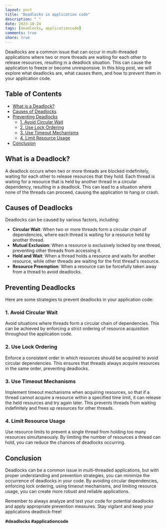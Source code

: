 ```yaml
---
layout: post
title: "Deadlocks in application code"
description: " "
date: 2023-10-24
tags: [deadlocks, applicationcode]
comments: true
share: true
---
```


Deadlocks are a common issue that can occur in multi-threaded applications where two or more threads are waiting for each other to release resources, resulting in a deadlock situation. This can cause the application to freeze or become unresponsive. In this blog post, we will explore what deadlocks are, what causes them, and how to prevent them in your application code.

## Table of Contents
- [What is a Deadlock?](#what-is-a-deadlock)
- [Causes of Deadlocks](#causes-of-deadlocks)
- [Preventing Deadlocks](#preventing-deadlocks)
   - [1. Avoid Circular Wait](#1-avoid-circular-wait)
   - [2. Use Lock Ordering](#2-use-lock-ordering)
   - [3. Use Timeout Mechanisms](#3-use-timeout-mechanisms)
   - [4. Limit Resource Usage](#4-limit-resource-usage)
- [Conclusion](#conclusion)

## What is a Deadlock?

A deadlock occurs when two or more threads are blocked indefinitely, waiting for each other to release resources that they hold. Each thread is waiting for a resource that is held by another thread in a circular dependency, resulting in a deadlock. This can lead to a situation where none of the threads can proceed, causing the application to hang or crash.

## Causes of Deadlocks

Deadlocks can be caused by various factors, including:

- **Circular Wait**: When two or more threads form a circular chain of dependencies, where each thread is waiting for a resource held by another thread.
- **Mutual Exclusion**: When a resource is exclusively locked by one thread, preventing other threads from accessing it.
- **Hold and Wait**: When a thread holds a resource and waits for another resource, while other threads are waiting for the first thread's resource.
- **Resource Preemption**: When a resource can be forcefully taken away from a thread to avoid deadlocks.
    
## Preventing Deadlocks

Here are some strategies to prevent deadlocks in your application code:

### 1. Avoid Circular Wait

Avoid situations where threads form a circular chain of dependencies. This can be achieved by enforcing a strict ordering of resource acquisition throughout the application code.

### 2. Use Lock Ordering

Enforce a consistent order in which resources should be acquired to avoid circular dependencies. This ensures that threads always acquire resources in the same order, preventing deadlocks.

### 3. Use Timeout Mechanisms

Implement timeout mechanisms when acquiring resources, so that if a thread cannot acquire a resource within a specified time limit, it can release the held resources and try again later. This prevents threads from waiting indefinitely and frees up resources for other threads.

### 4. Limit Resource Usage

Use resource limits to prevent a single thread from holding too many resources simultaneously. By limiting the number of resources a thread can hold, you can reduce the chances of deadlocks occurring.

## Conclusion

Deadlocks can be a common issue in multi-threaded applications, but with proper understanding and prevention strategies, you can minimize the occurrence of deadlocks in your code. By avoiding circular dependencies, enforcing lock ordering, using timeout mechanisms, and limiting resource usage, you can create more robust and reliable applications.

Remember to always analyze and test your code for potential deadlocks and apply appropriate prevention measures. Stay vigilant and keep your applications deadlock-free!

**#deadlocks #applicationcode**
